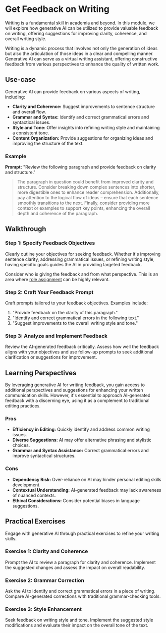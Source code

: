 # Get Feedback on Writing

Writing is a fundamental skill in academia and beyond. In this module, we will explore how generative AI can be utilized to provide valuable feedback on writing, offering suggestions for improving clarity, coherence, and overall writing style.

Writing is a dynamic process that involves not only the generation of ideas but also the articulation of those ideas in a clear and compelling manner. Generative AI can serve as a virtual writing assistant, offering constructive feedback from various perspectives to enhance the quality of written work.

## Use-case

Generative AI can provide feedback on various aspects of writing, including:
- **Clarity and Coherence:** Suggest improvements to sentence structure and overall flow.
- **Grammar and Syntax:** Identify and correct grammatical errors and syntactical issues.
- **Style and Tone:** Offer insights into refining writing style and maintaining a consistent tone.
- **Content Organization:** Provide suggestions for organizing ideas and improving the structure of the text.

### Example

  **Prompt:** "Review the following paragraph and provide feedback on clarity and structure."

> The paragraph in question could benefit from improved clarity and structure. Consider breaking down complex sentences into shorter, more digestible ones to enhance reader comprehension. Additionally, pay attention to the logical flow of ideas – ensure that each sentence smoothly transitions to the next. Finally, consider providing more context or examples to support key points, enhancing the overall depth and coherence of the paragraph.

## Walkthrough

### Step 1: Specify Feedback Objectives

Clearly outline your objectives for seeking feedback. Whether it's improving sentence clarity, addressing grammatical issues, or refining writing style, having specific goals guides the AI in providing targeted feedback.

Consider who is giving the feedback and from what perspective. This is an area where [role assignment](/Skills/Role%20assignment.md) can be highly relevant.

### Step 2: Craft Your Feedback Prompt

Craft prompts tailored to your feedback objectives. Examples include:
1. "Provide feedback on the clarity of this paragraph."
2. "Identify and correct grammatical errors in the following text."
3. "Suggest improvements to the overall writing style and tone."

### Step 3: Analyze and Implement Feedback

Review the AI-generated feedback critically. Assess how well the feedback aligns with your objectives and use follow-up prompts to seek additional clarification or suggestions for improvement.

## Learning Perspectives

By leveraging generative AI for writing feedback, you gain access to additional perspectives and suggestions for enhancing your written communication skills. However, it's essential to approach AI-generated feedback with a discerning eye, using it as a complement to traditional editing practices.

### Pros
- **Efficiency in Editing:** Quickly identify and address common writing issues.
- **Diverse Suggestions:** AI may offer alternative phrasing and stylistic choices.
- **Grammar and Syntax Assistance:** Correct grammatical errors and improve syntactical structures.

### Cons
- **Dependency Risk:** Over-reliance on AI may hinder personal editing skills development.
- **Contextual Understanding:** AI-generated feedback may lack awareness of nuanced contexts.
- **Ethical Considerations:** Consider potential biases in language suggestions.

## Practical Exercises

Engage with generative AI through practical exercises to refine your writing skills.

### Exercise 1: Clarity and Coherence
Prompt the AI to review a paragraph for clarity and coherence. Implement the suggested changes and assess the impact on overall readability.

### Exercise 2: Grammar Correction
Ask the AI to identify and correct grammatical errors in a piece of writing. Compare AI-generated corrections with traditional grammar-checking tools.

### Exercise 3: Style Enhancement
Seek feedback on writing style and tone. Implement the suggested style modifications and evaluate their impact on the overall tone of the text.
